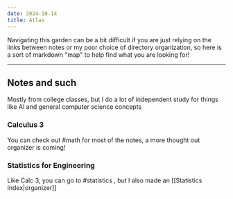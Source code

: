 ```yaml
---
date: 2024-10-14
title: Atlas
---
```

Navigating this garden can be a bit difficult if you are just relying on the links between notes or my poor choice of directory organization, so here is a sort of markdown "map" to help find what you are looking for!

---

## Notes and such

Mostly from college classes, but I do a lot of independent study for things like AI and general computer science concepts

### Calculus 3

You can check out #math for most of the notes, a more thought out organizer is coming!

### Statistics for Engineering

Like Calc 3, you can go to #statistics , but I also made an [[Statistics Index|organizer]]
